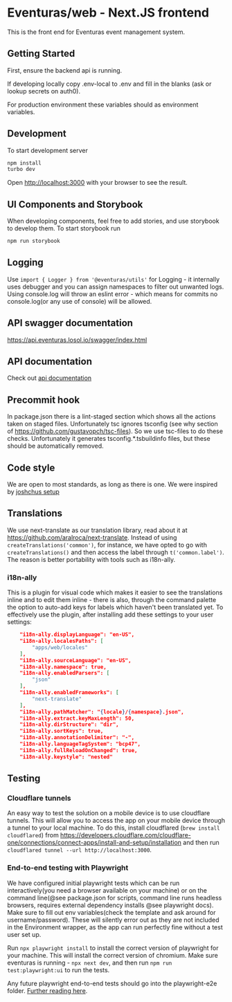 # Eventuras/web - Next.JS frontend

This is the front end for Eventuras event management system.

## Getting Started

First, ensure the backend api is running.

If developing locally copy .env-local to .env and fill in the blanks (ask or lookup secrets on auth0).

For production environment these variables should as environment variables.

## Development

To start development server

```bash
npm install
turbo dev
```

Open [http://localhost:3000](http://localhost:3000) with your browser to see the result.

## UI Components and Storybook

When developing components, feel free to add stories, and use storybook to develop them.
To start storybook run

```bash
npm run storybook
```

## Logging

Use `import { Logger } from '@eventuras/utils'` for Logging - it internally uses debugger and you can assign namespaces to filter out unwanted logs.
Using console.log will throw an eslint error - which means for commits no console.log(or any use of console) will be allowed.

## API swagger documentation

<https://api.eventuras.losol.io/swagger/index.html>

## API documentation

Check out [api documentation](src/utils/api/README.md)

## Precommit hook

In package.json there is a lint-staged section which shows all the actions taken on staged files.
Unfortunately tsc ignores tsconfig (see why section of <https://github.com/gustavopch/tsc-files>). So we use tsc-files to do these checks. Unfortunately it generates tsconfig.\*.tsbuildinfo files, but these should be automatically removed.

## Code style

We are open to most standards, as long as there is one. We were inspired by [joshchus setup](https://dev.to/joshchu/how-to-setup-prettier-eslint-husky-and-lint-staged-with-a-nextjs-and-typescript-project-i7b)

## Translations

We use next-translate as our translation library, read about it at <https://github.com/aralroca/next-translate>. Instead of using `createTranslations('common')`, for instance, we have opted to go with `createTranslations()` and then access the label through `t('common.label')`. The reason is better portability with tools such as i18n-ally.

### i18n-ally

This is a plugin for visual code which makes it easier to see the translations inline and to edit them inline - there is also, through the command palette the option to auto-add keys for labels which haven't been translated yet. To effectively use the plugin, after installing add these settings to your user settings:

```json
    "i18n-ally.displayLanguage": "en-US",
    "i18n-ally.localesPaths": [
        "apps/web/locales"
    ],
    "i18n-ally.sourceLanguage": "en-US",
    "i18n-ally.namespace": true,
    "i18n-ally.enabledParsers": [
        "json"
    ],
    "i18n-ally.enabledFrameworks": [
        "next-translate"
    ],
    "i18n-ally.pathMatcher": "{locale}/{namespace}.json",
    "i18n-ally.extract.keyMaxLength": 50,
    "i18n-ally.dirStructure": "dir",
    "i18n-ally.sortKeys": true,
    "i18n-ally.annotationDelimiter": "-",
    "i18n-ally.languageTagSystem": "bcp47",
    "i18n-ally.fullReloadOnChanged": true,
    "i18n-ally.keystyle": "nested"
```

## Testing

### Cloudflare tunnels

An easy way to test the solution on a mobile device is to use cloudflare tunnels. This will allow you to access the app on your mobile device through a tunnel to your local machine. To do this, install cloudflared (`brew install cloudflared`) from <https://developers.cloudflare.com/cloudflare-one/connections/connect-apps/install-and-setup/installation> and then run `cloudflared tunnel --url http://localhost:3000`.

### End-to-end testing with Playwright

We have configured initial playwright tests which can be run interactively(you need a browser available on your machine) or on the command line(@see package.json for scripts, command line runs headless browsers, requires external dependency installs @see playwright docs). Make sure to fill out env variables(check the template and ask around for username/password). These will silently error out as they are not included in the Environment wrapper, as the app can run perfectly fine without a test user set up.

Run `npx playwright install` to install the correct version of playwright for your machine. This will install the correct version of chromium. Make sure eventuras is running - `npx next dev`, and then run `npm run test:playwright:ui` to run the tests.

Any future playwright end-to-end tests should go into the playwright-e2e folder. [Further reading here](playwright-e2e-/README.md).

